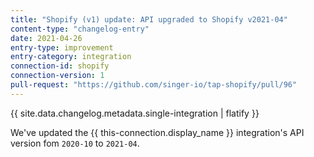 ```yaml
---
title: "Shopify (v1) update: API upgraded to Shopify v2021-04"
content-type: "changelog-entry"
date: 2021-04-26
entry-type: improvement
entry-category: integration
connection-id: shopify
connection-version: 1
pull-request: "https://github.com/singer-io/tap-shopify/pull/96"
---
```

{{ site.data.changelog.metadata.single-integration | flatify }}

We've updated the {{ this-connection.display_name }} integration's API version fom `2020-10` to `2021-04`.